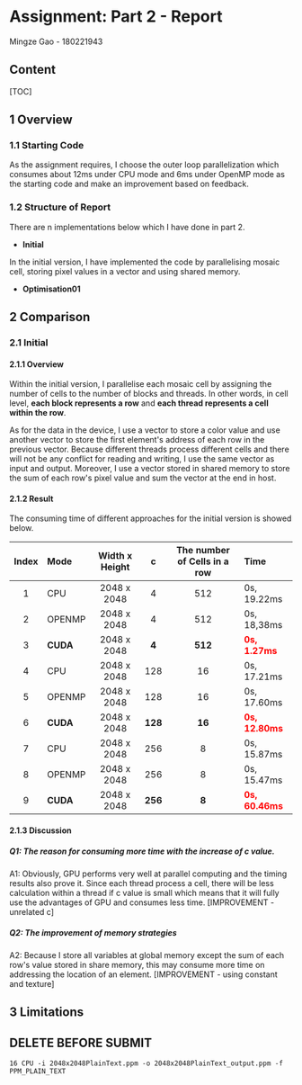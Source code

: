 # Assignment: Part 2 - Report

Mingze Gao - 180221943

## Content

[TOC]

## 1 Overview

### 1.1 Starting Code

As the assignment requires, I choose the outer loop parallelization which consumes about 12ms under CPU mode and 6ms under OpenMP mode as the starting code and make an improvement based on feedback. 

### 1.2 Structure of Report

There are n implementations below which I have done in part 2.

- **Initial**

In the initial version, I have implemented the code by parallelising mosaic cell, storing pixel values in a vector and using shared memory.

- **Optimisation01**

## 2 Comparison

### 2.1 Initial

#### 2.1.1 Overview

Within the initial version, I parallelise each mosaic cell by assigning the number of cells to the number of blocks and threads. In other words, in cell level, **each block represents a row** and **each thread represents a cell within the row**. 

As for the data in the device, I use a vector to store a color value and use another vector to store the first element's address of each row in the previous vector. Because different threads process different cells and there will not be any conflict for reading and writing, I use the same vector as input and output. Moreover, I use a vector stored in shared memory to store the sum of each row's pixel value and sum the vector at the end in host.

#### 2.1.2 Result

The consuming time of different approaches for the initial version is showed below.

| Index | Mode     | Width x Height |    c    | The number of Cells in a row | Time                                           |
| :---: | :------- | :------------: | :-----: | :--------------------------: | :--------------------------------------------- |
|   1   | CPU      |  2048 x 2048   |    4    |             512              | 0s, 19.22ms                                    |
|   2   | OPENMP   |  2048 x 2048   |    4    |             512              | 0s, 18,38ms                                    |
|   3   | **CUDA** |  2048 x 2048   |  **4**  |           **512**            | <span style="color:red">**0s, 1.27ms**</span>  |
|   4   | CPU      |  2048 x 2048   |   128   |              16              | 0s, 17.21ms                                    |
|   5   | OPENMP   |  2048 x 2048   |   128   |              16              | 0s, 17.60ms                                    |
|   6   | **CUDA** |  2048 x 2048   | **128** |            **16**            | <span style="color:red">**0s, 12.80ms**</span> |
|   7   | CPU      |  2048 x 2048   |   256   |              8               | 0s, 15.87ms                                    |
|   8   | OPENMP   |  2048 x 2048   |   256   |              8               | 0s, 15.47ms                                    |
|   9   | **CUDA** |  2048 x 2048   | **256** |            **8**             | <span style="color:red">**0s, 60.46ms**</span> |



#### 2.1.3 Discussion

##### Q1: The reason for consuming more time with the increase of c value.

A1: Obviously, GPU performs very well at parallel computing and the timing results also prove it. Since each thread process a cell, there will be less calculation within a thread if c value is small which means that it will fully use the advantages of GPU and consumes less time. [IMPROVEMENT - unrelated c]



##### Q2: The improvement of memory strategies

A2: Because I store all variables at global memory except the sum of each row's value stored in share memory, this may consume more time on addressing the location of an element.  [IMPROVEMENT - using constant and texture]

## 3 Limitations

## DELETE BEFORE SUBMIT

```
16 CPU -i 2048x2048PlainText.ppm -o 2048x2048PlainText_output.ppm -f PPM_PLAIN_TEXT
```

